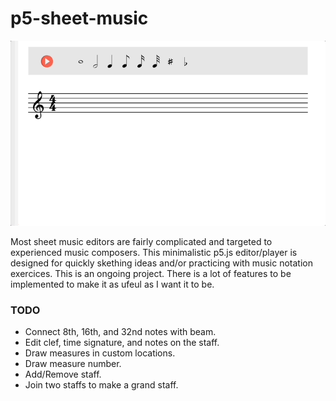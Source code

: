 # p5-sheet-music
![](docs/p5-sheet-music.gif)

Most sheet music editors are fairly complicated and targeted to experienced music composers.
This minimalistic p5.js editor/player is designed for quickly skething ideas and/or practicing
with music notation exercices. This is an ongoing project. There is a lot of features to be 
implemented to make it as ufeul as I want it to be.

### TODO

- Connect 8th, 16th, and 32nd notes with beam.
- Edit clef, time signature, and notes on the staff.
- Draw measures in custom locations.
- Draw measure number.
- Add/Remove staff.
- Join two staffs to make a grand staff. 
